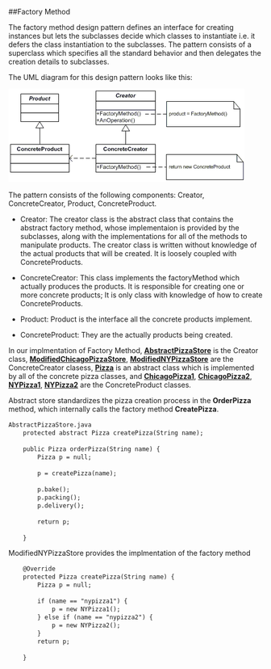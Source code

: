 ##Factory Method

The factory method design pattern defines an interface for creating instances but lets the subclasses decide which classes to instantiate i.e. it defers the class instantiation to the subclasses. The pattern consists of a superclass which specifies all the standard behavior and then delegates the creation details to subclasses.

The UML diagram for this design pattern looks like this:

![](https://github.com/joed7/Creational-design-patterns/blob/master/images/factory_method.gif)

The pattern consists of the following components: Creator, ConcreteCreator, Product, ConcreteProduct.

* Creator: The creator class is the abstract class that contains the abstract factory method, whose implementaion is provided by the subclasses, along with the implementations for all of the methods to manipulate products. The creator class is written without knowledge of the actual products that will be created. It is loosely coupled with ConcreteProducts.

* ConcreteCreator: This class implements the factoryMethod which actually produces the products. It is responsible for creating one or more concrete products; It is only class with knowledge of how to create ConcreteProducts. 

* Product: Product is the interface all the concrete products implement.

* ConcreteProduct: They are the actually products being created.


In our implmentation of Factory Method, [__AbstractPizzaStore__](https://github.com/joed7/Creational-design-patterns/blob/master/src/com/pattern/factorymethod/AbstractPizzaStore.java) is the Creator class, [__ModifiedChicagoPizzaStore__](https://github.com/joed7/Creational-design-patterns/blob/master/src/com/pattern/factorymethod/ModifiedChicagoPizzaStore.java), [__ModifiedNYPizzaStore__](https://github.com/joed7/Creational-design-patterns/blob/master/src/com/pattern/factorymethod/ModifiedNYPizzaStore.java) are the ConcreteCreator clasess, [__Pizza__](https://github.com/joed7/Creational-design-patterns/blob/master/src/com/pattern/factorymethod/Pizza.java) is an abstract class which is implemented by all of the concrete pizza classes, and [__ChicagoPizza1__](https://github.com/joed7/Creational-design-patterns/blob/master/src/com/pattern/factorymethod/ChicagoPizza1.java),  [__ChicagoPizza2__](https://github.com/joed7/Creational-design-patterns/blob/master/src/com/pattern/factorymethod/ChicagoPizza2.java), [__NYPizza1__](https://github.com/joed7/Creational-design-patterns/blob/master/src/com/pattern/factorymethod/NYPizza1.java), [__NYPizza2__](https://github.com/joed7/Creational-design-patterns/blob/master/src/com/pattern/factorymethod/NYPizza2.java) are the ConcreteProduct classes. 


Abstract store standardizes the pizza creation process in the __OrderPizza__ method, which internally calls the factory method __CreatePizza__.

```
AbstractPizzaStore.java
	protected abstract Pizza createPizza(String name);

	public Pizza orderPizza(String name) {
		Pizza p = null;

		p = createPizza(name);

		p.bake();
		p.packing();
		p.delivery();

		return p;

	}
```	

ModifiedNYPizzaStore provides the implmentation of the factory method

```
	@Override
	protected Pizza createPizza(String name) {
		Pizza p = null;

		if (name == "nypizza1") {
			p = new NYPizza1();
		} else if (name == "nypizza2") {
			p = new NYPizza2();
		}
		return p;

	}
```	
	